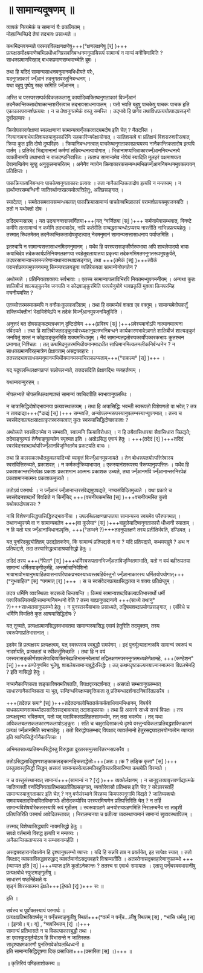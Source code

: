 # ॥ सामान्यदूषणम् ॥

व्यापकं नित्यमेकं च सामान्यं यैः प्रकल्पितम् ।  
मोहग्रन्थिच्छिदे तेषां तदभावः प्रसाध्यते ॥  


कथमिदमवगम्यते परस्परविलक्षणक्षणेषु+++(°क्षणलक्षणेषु  \[र्\] )+++ प्रत्यक्षसमीक्ष्यमाणेष्वभिन्नधीध्वनिप्रसवनिबन्धनमनुयायिरूपं सामान्यं न मान्यं मनीषिणामिति ? साधकप्रमाणविरहाद् बाधकप्रमाणसम्भवाच्चेति ब्रूमः ।

तथा हि यदिदं सामान्यसाधनमनुमानमभिधीयते परैः,  
यदनुगताकारं ज्न्ँआनं तदनुगतवस्तुनिबन्धनम् ।  
यथा बहुषु पुष्पेषु स्रक् स्रगिति ज्न्ँआनम् ।  


 अस्ति च परस्परसम्पर्कविकलकलासु कार्यादिव्यक्तिष्वनुगताकारं विज्न्ँआनं तदनैकान्तिकतादोषाक्रान्तशरीरत्वान्न तद्भावसाधनायालम् । यतो भवति बहुषु पाचकेषु पाचकः पाचक इति एकाकारपरामर्शप्रत्ययः । न च तेष्वनुगतमेकं वस्तु समस्ति । तद्भावे हि प्रागेव तथाविधप्रत्ययोत्पादप्रसङ्गो दुर्वारप्रचारः ।

क्रियोपकारापेक्षाणां स्वलक्षणानां सामान्यव्यन्ँजकत्वादयमदोष इति चेत् ? नैतदस्ति । नित्यानामनाधेयातिशयतयानुपकारिणि सहकारिण्यपेक्षायोगात् । सातिशयत्वे वा प्रतिक्षणं विशरारुशरीरत्वात् क्रिया कुत इति दोषो दुष्परिहरः । क्रियानिबन्धनत्वात् पाचकेष्वनुगताकारप्रत्ययस्य नानैकान्तिकतादोष इत्यपि वार्तम् । प्रतिभेदं भिद्यमानानां कर्मणां तन्निबन्धनत्वायोगात् । भिन्नानामप्यभिन्नाकारज्न्ँआननिबन्धनत्वे व्यक्तीनामपि तथाभावो न राजदण्डनिवारितः । ततश्च सामान्यमेव नोपेयं स्यादिति मूलहरं पक्षमाश्रयता देवानाम्प्रियेण सुष्ठु अनुकूलमाचरितम् । अनेनैव न्यायेन क्रियाकारकसम्बन्धमभिन्नज्न्ँआननिबन्धनमुपकल्पयन् प्रतिक्षिप्तः ।

पाकक्रियात्वनिबन्धनः पाचकेष्वनुगताकारः प्रत्ययः । तता नानैकान्तिकतादोष इत्यपि न मन्तव्यम् । न ह्यर्थान्तरसम्बन्धिनी जातिरर्थान्तरप्रत्ययोत्पत्तिहेतुः, अतिप्रसङ्गात् ।

स्यादेतत् । समवेतसमवायसम्बन्धबलात् पाकक्रियासामान्यं पाचकेष्वभिन्नाकारं परामर्शप्रत्ययमुपजनयति । ततो न यथोक्तो दोषः ।

तदिदमप्यसारम् । यत उदयानन्तरापवर्गितया+++(यत् °वर्जितया  \[स्\] )+++ कर्मणामेवासम्भवात्, विनष्टे कर्मणि तत्सामान्यं न कर्मणि तदभावादेव, नापि कर्तरीति सम्बद्धसम्बन्धोऽप्यस्य नास्तीति नाभिन्नप्रत्ययहेतुः । तस्मात् स्थितमेतत् तदनैकान्तिकतादोषदुष्टत्वात् नेदमनुमानं सामान्यसत्तासाधनाय पर्याप्तमिति ।

इतश्चापि न सामान्यसत्तासाधनमिदमनुमानम् । यथैव हि परस्परासङ्कीर्णस्वभावा अपि शाबलेयादयो भावाः कयाचिदेव तदेककार्यप्रतिनियमलक्षणया स्वहेतुबलायातया प्रकृत्या तदेकमभिमतमनुगतरूपमुपकुर्वते, तदपरसामान्यान्तरमन्तरेणान्यथानवस्थाप्रसङ्गात्, तथा +++(तमेकं  \[स्\] )+++तवैकं परामर्शप्रत्ययमुपजनयन्तु किमन्तरालगडुना व्यतिरेकवता सामान्येनोपगतेन ?

अथोच्यते । प्रतिनियतशक्तयः सर्वभावाः । एतच्च सामान्यापलापिभिरपि नियतमभ्युपगमनीयम् । अन्यथा कुतः शालिबीजं शाल्यङ्कुरमेव जनयति न कोद्रवाङ्कुरमिति परपर्यनुयोगे भावप्रकृतिं मुक्त्वा किमपरमिह वचनीयमस्ति ?

एतच्चोत्तरमस्माकमपि न वनौकःकुलकवलितम् । तथा हि वयमप्येवं शक्ता एव वक्तुम् । सामान्यमेवोपकर्तुं शक्तिर्व्यक्तीनां भेदाविशेषेऽपि न तदेकं विज्न्ँआनमुपजनयितुमिति ।

अनुत्तरं बत दोषसङ्कटमत्रभवान् दृष्टिदोषेण +++(प्रविश्य  \[स्\] )+++प्रवेश्यमानोऽपि नात्मानमात्मना संवेदयते । तथा हि शालिबीजतदङ्कुरयोरध्यक्षानुपलम्भनिबन्धने कार्यकारणभावेऽवगते शालिबीजं शाल्यङ्कुरं जनयितुं शक्तं न कोद्रवाङ्कुरमिति शक्यमभिधातुम् । नैवं सामान्यतद्वतोरुपकार्योपकारकभावः कुतश्चन  प्रमाणात् निश्चितः । तत् कथमिदमुत्तरमभिधीयमानमादधीत साधिमानमित्यलमलीकनिर्बन्धनेन ? न साधकप्रमाणविरहमात्रेण प्रेक्षावताम् असद्व्यवहारः । ततस्तदभावसाधकमनुमानमभिधीयमानमस्माभिराकल्प्यताम्+++(°राकल्य°  \[स्\] )+++ ।

यद् यदुपलब्धिलक्षणप्राप्तं सन्नोपलभ्यते, तत्तदसदिति प्रेक्षावद्भिः व्यवहर्तव्यम् ।

यथाम्बराम्बुरुहम् ।

नोपलभ्यते चोपलब्धिलक्षणप्राप्तं सामान्यं क्वचिदपीति स्वभावानुपलब्धिः ।

न चात्रासिद्धिदोषोद्भावनया प्रत्यवस्थातव्यम् । तथा हि अत्रासिद्धिः भवन्ती स्वरूपतो विशेषणतो वा भवेत् ? तत्र न तावदाद्या+++(°दाद्यं  \[स्\] )+++ सम्भवति, अन्योपलम्भरूपस्यानुपलम्भस्याभ्युपगमात् । तस्य च स्वसंवेदनप्रत्यक्षसाक्षात्कृतस्वरूपत्वात् कुतः स्वरूपासिद्धिदोषावकाशः ?

अथोच्यते स्वसंवेदनमेव न सम्भवति, स्वात्मनि क्रियाविरोधात् । न हि तयैवासिधारया सैवासिधारा च्छिद्यते; तदेवाङ्गुल्यग्रं तेनैवाङ्गुल्यग्रेण स्पृश्यत इति । अतोऽसिद्ध एवायं हेतुः । +++(तदेदं  \[र्\] )+++तदिदं स्वसंवेदनशब्दार्थापरिज्न्ँआनविजृम्भितमेव प्रकटयति वाचः ।

तथा हि कलसकलधौतकुवलयादिभ्यो व्यावृत्तं विज्न्ँआनमुपजायते । तेन बोधरूपतयोत्पत्तिरेवास्य स्वसंवित्तिरुच्यते, प्रकाशवत् । न कर्मकर्तृक्रियाभावात् । एकस्यानंशरूपस्य त्रैरूप्यानुपपत्तितः । यथैव हि प्रकाशकान्तरनिरपेक्षः प्रकाशः प्रकाशमान आत्मनः प्रकाशक उच्यते, तथा ज्न्ँआनमपि ज्न्ँआनान्तरनिरपेक्षं प्रकाशमानमात्मनः प्रकाशकमुच्यते ।

ततोऽयं परमार्थः । न ज्न्ँआनं ज्न्ँआनान्तरसंवेद्यमुपपद्यते, नाप्यसंविदितमुच्यते । यथा प्रकारे च स्वसंवेदनशब्दार्थे विवक्षिते न किन्ँचिद् +++(वचनीयकमस्ति  \[स्\] )+++वचनीयमस्ति कुतो यथोक्तदोषावसरः ?

नापि विशेषणासिद्ध्यासिद्धिरुद्भावनीया । उपलब्धिलक्षणप्राप्ततया सामान्यस्य स्वयमेव परैरुपगमात् । तथानभ्युपगमे वा न सामान्यबलेन +++(वा कुलेया°  \[स्\] )+++बाहुलेयादिष्वनुगताकारौ धीध्वनी स्याताम् । न हि यतो यत्र ज्न्ँआनाभिधानप्रवृत्तिः, +++(°लम्भने ?)+++तदनुपलक्षणे तस्य प्रतीतिर्भवति, दण्डिवत् ।

यत् पुनरिदमुद्द्योतितम् उदद्योतकरेण, किं सामान्यं प्रतिपद्यसे न वा ? यदि प्रतिपद्यसे, कथमपह्नुषे ? अथ न प्रतिपद्यसे, तदा तस्यासिद्धत्वादाश्रयासिद्धो हेतुः ।

तदिदं तस्य +++(°पिता°  \[स्\] )+++धर्मिस्वरूपतानभिज्न्ँअताविजृम्भितमाभाति, यतो न वयं बहीरूपतया सामान्यं धर्मितयाङ्गीकुर्महे, अन्तर्मात्रानिवेशिनो भावाभावोभयानुभयाहितवासनापरिपाकप्रभवस्याध्यस्तबहिर्वस्तुनो ज्न्ँआनाकारस्य धर्मितयोपयोगात्+++(°नुभवाहित°  \[स्\]  °पगमात्  \[र्\] )+++ । स च स्वसंवेदनप्रत्यक्षसिद्धतया न शक्यः प्रतिक्षेप्तुम् ।

तदत्र धर्मिणि व्यवस्थिताः सदसत्त्वे चिन्तयन्ति । किमयं सामान्यशब्दविकल्पप्रतिभासार्थो धर्मी परपरिकल्पितबहिःसामान्यनिबन्धनो वेति ? तस्य बाह्यानुपादानत्वे +++(साध्ये तथानु° ?)+++साध्यतयानुपलम्भो हेतुः । न पुनस्तस्यैवाभावः प्रसाध्यते, तद्विषयशब्दाप्रयोगप्रसङ्गात् । एवंविधे च धर्मिणि विवक्षिते कुत आश्रयासिद्धिदोषः ?

यत् तूच्यते, प्रत्यक्षप्रमाणसिद्धस्वभावतया सामान्यस्यासिद्ध एवायं हेतुरिति तदयुक्तम्, तस्य स्वरूपेणाप्रतिभासनात् ।

इदमेव हि प्रत्यक्षस्य प्रत्यक्षत्वम्, यत् स्वरूपस्य स्वबुद्धौ समर्पणम् । इदं पुनर्मूल्यादानक्रयि सामान्यं स्वरूपं च नादर्शयति, प्रत्यक्षतां च स्वीकर्तुमिच्छति । तथा हि न वयं परस्परासङ्कीर्णशाबलेयादिव्यक्तिभेदप्रतिभासनवेलायां तद्विलक्षणमपरमनुगतमध्यक्षेणेक्षामहे, +++(कण्ठेशन°  \[स्\] )+++कण्ठेगुणमिव भूतेषु, शाबलेयसामान्यबुद्धेरसिद्धेः । तत् कथमदृष्टकल्पनयात्मानमात्मना विप्रलभेमहि ? इति नासिद्धो हेतुः ।

नाप्यनैकान्तिकता शङ्काविषयमतिपतति, विपक्षवृत्त्यदर्शनात् । असपक्षे सम्भवानुपलम्भात् साधारणानैकान्तिकता मा भूत्, सन्दिग्धविपक्षव्यावृत्तिकता तु प्रतिबन्धादर्शनादनिवारितप्रसरैव ।

+++(तदेतन्न समा°  \[स्\] )+++तदेतदनालोचिततर्ककर्कशधियामभिधानम्, विपर्यये बाधकप्रमाणसामर्थ्यादपसारितसद्भावत्वात् तदाशङ्कायाः । तथा हि असत्त्वे साध्ये सत्त्वं विपक्षः । तत्र प्रत्यक्षवृत्त्या भवितव्यम्, यतो यद् यदाविकलाप्रतिहतसामर्थ्यम्, तत् तदा भवत्येव । तद् यथा अविकलबलसकलकारणकलापोऽङ्कुरः । सति च चक्षुरादिसाकल्ये दृश्ये वस्तुन्यविकलाप्रतिबद्धशक्तिकारणं प्रत्यक्षं ज्न्ँआनमिति स्वभावहेतुः । ततो विरुद्धोपलम्भाद् विपक्षाद् व्यावर्तमानो हेतुरसद्व्यवहारयोग्यत्वेन व्याप्यत इति व्याप्तिसिद्धेर्नानैकान्तिकः ।

अभिमतसाध्यप्रतिबन्धसिद्धेस्तु विरुद्धता दूरतरसमुत्सारितरभसप्रसरैव ।

ततोऽसिद्धतादिदूषणशङ्काकलङ्कानङ्किताद्धेतोः+++(अतः॥।क ? लङ्कि कृता°  \[स्\] )+++ प्रस्तुतवस्तुसिद्धौ सिद्धम् असत्त्वं सामान्यस्येत्यलमतिबहुविस्तरविसारिण्या कथयेति विरम्यते ।

न च वस्तुसंस्थानवत् सामान्यं+++(सामान्यं न ?  \[र्\] )+++ व्यक्तेर्लक्षणम् । न चानुवृत्तव्यावृत्तवर्णाद्यात्मके जातिव्यक्ती वर्णादिनियतप्रतिभासप्रतीतिप्रसङ्गात्, व्यक्तेरेवासौ प्रतिभास इति चेत् ? कोऽपरस्तर्हि सामान्यस्यानुगताकार इति चेत् ? ननु वर्णसंस्थाने विरहय्य किमपरमनुगामि विद्यते ? जातिव्यक्त्योः समवायबलादविभावितविभागयोः क्षीरोदकयोरिव परस्परमिश्रणेन प्रतिपत्तिरिति चेत् ? न तर्हि सामान्यविशेषयोरेकतरस्यापि रूपं गृहीतम् । स्वरूपाग्रहणे अनयोरप्यग्रहणमिति निरालम्बनैव सा तादृशी प्रतिपत्तिरिति परमार्थ आवेदितस्तावत् । निरालम्बनया च प्रतीत्या व्यवस्थाप्यमानं सामान्यं सुव्यवस्थापितम् ।

तस्माद् विशेष्यासिद्ध्यापि नायमसिद्धो हेतुः ।  
सपक्षे वर्तमानो विरुद्ध इत्यपि न मन्तव्यः ।  
अनैकान्तिकताप्यस्य न सम्भावनामर्हति ।  


असद्व्यवहारानपेक्षत्वेन हि दृश्यानुपलम्भो व्याप्तः । यदि हि सन्नपि तत्र न प्रवर्तयेत्, इह सापेक्षः स्यात् । ततो विपक्षाद् व्यापकविरुद्धावरुद्धाद्  व्यावर्तमानोऽसद्व्यवहारे विश्राम्यतीति । अतस्तेनासद्व्यवहारेणानुपलम्भो +++(व्याप्यत इति  \[स्\] )+++व्याप्त इति कुतोऽनेकान्तः ? ततश्च स एवार्थः समायातः । 
एतासु पन्ँचस्ववभासनीषु  
प्रत्यक्षबोधे स्फुटमङ्गुलीषु ।  
साधारणं षष्ठमिहेक्षते यः  
शृङ्गं शिरस्यात्मन ईक्षते+++(ईष्यते  \[र्\] )+++ सः ॥  

 इति ।

सर्वस्य च पूर्वोक्तस्यायं परमार्थः ।  
प्रत्यक्षप्रतिभासिवर्ष्मसु न पन्ँचस्वङ्गुलीषु स्थितं+++(°वर्त्म न पन्ँच…लीषु स्थितम्  \[स्\] , °भासि धर्मसु  \[स्\] ।  \[इन्त्रो। प्। व्\] , °ष्ववस्थितम्  \[र्\] ।)+++  
सामान्यं प्रतिभासते न च विकल्पाकारबुद्धौ तथा ।  
ता एवास्फुटमूर्तयोऽत्र हि विभासन्ते  न जातिस्ततः  
सादृश्यभ्रमकारणौ पुनरिमावेकोपलब्धिध्वनी ॥  
इति सामान्यसिद्धिदूषणा दिक् प्रसाधिता+++(प्रसारिता  \[स्\] ।)+++ ॥  


॥ कृतिरियं पण्डिताशोकस्य ॥
